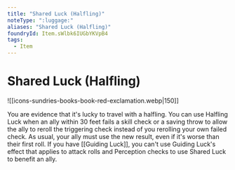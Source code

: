 ```yaml
---
title: "Shared Luck (Halfling)"
noteType: ":luggage:"
aliases: "Shared Luck (Halfling)"
foundryId: Item.sWlbk6IUGbYKVpB4
tags:
  - Item
---
```


# Shared Luck (Halfling)
![[icons-sundries-books-book-red-exclamation.webp|150]]

You are evidence that it's lucky to travel with a halfling. You can use Halfling Luck when an ally within 30 feet fails a skill check or a saving throw to allow the ally to reroll the triggering check instead of you rerolling your own failed check. As usual, your ally must use the new result, even if it's worse than their first roll. If you have [[Guiding Luck]], you can't use Guiding Luck's effect that applies to attack rolls and Perception checks to use Shared Luck to benefit an ally.
